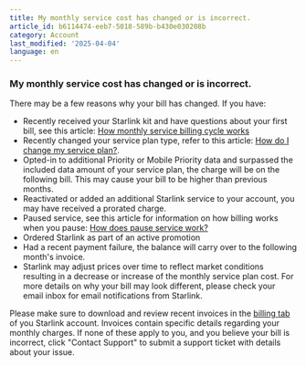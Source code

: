 ```yaml
---
title: My monthly service cost has changed or is incorrect.
article_id: b6114474-eeb7-5018-589b-b430e030208b
category: Account
last_modified: '2025-04-04'
language: en
---
```


### My monthly service cost has changed or is incorrect.
There may be a few reasons why your bill has changed. If you have:
  * Recently received your Starlink kit and have questions about your first bill, see this article: [How monthly service billing cycle works](https://www.starlink.com/support/article/<https:/support.starlink.com/?topic=6f4bf543-476c-c0c2-166c-485756acea90>)
  * Recently changed your service plan type, refer to this article: [How do I change my service plan?](https://www.starlink.com/support/article/<https:/support.starlink.com/?topic=903869c7-4eff-bf52-76c8-2af222799734>).
  * Opted-in to additional Priority or Mobile Priority data and surpassed the included data amount of your service plan, the charge will be on the following bill. This may cause your bill to be higher than previous months. 
  * Reactivated or added an additional Starlink service to your account, you may have received a prorated charge.
  * Paused service, see this article for information on how billing works when you pause: [How does pause service work?](https://www.starlink.com/support/article/<https:/support.starlink.com/?topic=37bb3b47-9525-7224-5f0a-6d016ce26975>)
  * Ordered Starlink as part of an active promotion
  * Had a recent payment failure, the balance will carry over to the following month's invoice.
  * Starlink may adjust prices over time to reflect market conditions resulting in a decrease or increase of the monthly service plan cost. For more details on why your bill may look different, please check your email inbox for email notifications from Starlink.


Please make sure to download and review recent invoices in the [billing tab](https://www.starlink.com/support/article/<https:/www.starlink.com/account/billing>) of you Starlink account. Invoices contain specific details regarding your monthly charges.
If none of these apply to you, and you believe your bill is incorrect, click "Contact Support" to submit a support ticket with details about your issue.